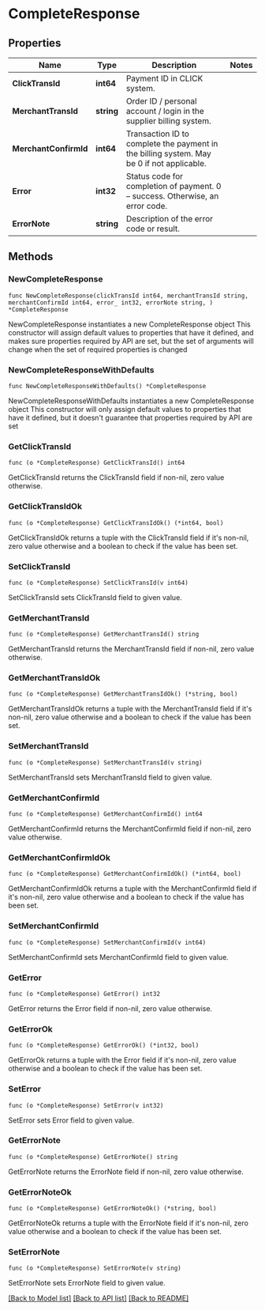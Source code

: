 # CompleteResponse

## Properties

Name | Type | Description | Notes
------------ | ------------- | ------------- | -------------
**ClickTransId** | **int64** | Payment ID in CLICK system. | 
**MerchantTransId** | **string** | Order ID / personal account / login in the supplier billing system. | 
**MerchantConfirmId** | **int64** | Transaction ID to complete the payment in the billing system. May be 0 if not applicable. | 
**Error** | **int32** | Status code for completion of payment. 0 – success. Otherwise, an error code. | 
**ErrorNote** | **string** | Description of the error code or result. | 

## Methods

### NewCompleteResponse

`func NewCompleteResponse(clickTransId int64, merchantTransId string, merchantConfirmId int64, error_ int32, errorNote string, ) *CompleteResponse`

NewCompleteResponse instantiates a new CompleteResponse object
This constructor will assign default values to properties that have it defined,
and makes sure properties required by API are set, but the set of arguments
will change when the set of required properties is changed

### NewCompleteResponseWithDefaults

`func NewCompleteResponseWithDefaults() *CompleteResponse`

NewCompleteResponseWithDefaults instantiates a new CompleteResponse object
This constructor will only assign default values to properties that have it defined,
but it doesn't guarantee that properties required by API are set

### GetClickTransId

`func (o *CompleteResponse) GetClickTransId() int64`

GetClickTransId returns the ClickTransId field if non-nil, zero value otherwise.

### GetClickTransIdOk

`func (o *CompleteResponse) GetClickTransIdOk() (*int64, bool)`

GetClickTransIdOk returns a tuple with the ClickTransId field if it's non-nil, zero value otherwise
and a boolean to check if the value has been set.

### SetClickTransId

`func (o *CompleteResponse) SetClickTransId(v int64)`

SetClickTransId sets ClickTransId field to given value.


### GetMerchantTransId

`func (o *CompleteResponse) GetMerchantTransId() string`

GetMerchantTransId returns the MerchantTransId field if non-nil, zero value otherwise.

### GetMerchantTransIdOk

`func (o *CompleteResponse) GetMerchantTransIdOk() (*string, bool)`

GetMerchantTransIdOk returns a tuple with the MerchantTransId field if it's non-nil, zero value otherwise
and a boolean to check if the value has been set.

### SetMerchantTransId

`func (o *CompleteResponse) SetMerchantTransId(v string)`

SetMerchantTransId sets MerchantTransId field to given value.


### GetMerchantConfirmId

`func (o *CompleteResponse) GetMerchantConfirmId() int64`

GetMerchantConfirmId returns the MerchantConfirmId field if non-nil, zero value otherwise.

### GetMerchantConfirmIdOk

`func (o *CompleteResponse) GetMerchantConfirmIdOk() (*int64, bool)`

GetMerchantConfirmIdOk returns a tuple with the MerchantConfirmId field if it's non-nil, zero value otherwise
and a boolean to check if the value has been set.

### SetMerchantConfirmId

`func (o *CompleteResponse) SetMerchantConfirmId(v int64)`

SetMerchantConfirmId sets MerchantConfirmId field to given value.


### GetError

`func (o *CompleteResponse) GetError() int32`

GetError returns the Error field if non-nil, zero value otherwise.

### GetErrorOk

`func (o *CompleteResponse) GetErrorOk() (*int32, bool)`

GetErrorOk returns a tuple with the Error field if it's non-nil, zero value otherwise
and a boolean to check if the value has been set.

### SetError

`func (o *CompleteResponse) SetError(v int32)`

SetError sets Error field to given value.


### GetErrorNote

`func (o *CompleteResponse) GetErrorNote() string`

GetErrorNote returns the ErrorNote field if non-nil, zero value otherwise.

### GetErrorNoteOk

`func (o *CompleteResponse) GetErrorNoteOk() (*string, bool)`

GetErrorNoteOk returns a tuple with the ErrorNote field if it's non-nil, zero value otherwise
and a boolean to check if the value has been set.

### SetErrorNote

`func (o *CompleteResponse) SetErrorNote(v string)`

SetErrorNote sets ErrorNote field to given value.



[[Back to Model list]](../README.md#documentation-for-models) [[Back to API list]](../README.md#documentation-for-api-endpoints) [[Back to README]](../README.md)


